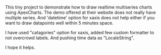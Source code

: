 This tiny project to demonstrate how to draw realtime multiseries charts using ApexCharts. 
The demo offered at their website does not really have multiple series. And 'datetime' option
for xaxis does not help either if you want to draw datapoints well within 5 minutes space. 

I have used "catagories" option for xaxis, added few custom formatter to not overcrowd labels.
And pushing time data as "LocaleString". 

I hope it helps.
